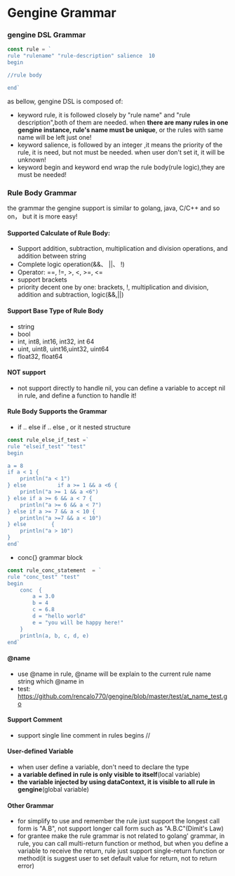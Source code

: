 # Gengine Grammar

### gengine DSL Grammar
```go
const rule = `
rule "rulename" "rule-description" salience  10
begin

//rule body

end`
```
as bellow, gengine DSL is composed of:
- keyword rule, it is followed closely by "rule name" and "rule description",both of them are needed. when ****there are many rules in one gengine instance, rule's name must be unique****, or the rules with same name will be left just one!
- keyword salience, is followed by an integer ,it means the priority of the rule, it is need, but not must be needed. when user don't set it, it will be unknown!
- keyword begin and keyword end wrap the rule body(rule logic),they are must be needed!

### Rule Body Grammar

 the grammar the gengine support is similar to golang, java, C/C++ and so on， but it is more easy!
 
#### Supported Calculate of  Rule Body:
- Support addition, subtraction, multiplication and division operations, and addition between string
- Complete logic operation(&&、 ||、 !)
- Operator: ==, !=, \>, <,  \>=, <=
- support brackets 
- priority decent one by one: brackets, !, multiplication and division, addition and subtraction, logic(&&,||) 

#### Support Base Type of Rule Body
- string
- bool
- int, int8, int16, int32, int 64
- uint, uint8, uint16,uint32, uint64
- float32, float64

#### NOT support
- not support directly to handle nil, you can define a variable to accept nil in rule, and define a function to handle it! 

#### Rule Body Supports the Grammar 
- if .. else if .. else , or it nested structure

```go
const rule_else_if_test =`
rule "elseif_test" "test"
begin

a = 8
if a < 1 {
	println("a < 1")
} else          if a >= 1 && a <6 {
	println("a >= 1 && a <6")
} else if a >= 6 && a < 7 {
	println("a >= 6 && a < 7")
} else if a >= 7 && a < 10 {
	println("a >=7 && a < 10")
} else        {
	println("a > 10")
}
end`
```

- conc{} grammar block

```go
const rule_conc_statement  = `
rule "conc_test" "test" 
begin
	conc  { 
		a = 3.0
		b = 4
		c = 6.8
		d = "hello world"
        e = "you will be happy here!"
	}
	println(a, b, c, d, e)
end`
```


#### @name
- use @name in rule, @name will be explain to the current rule name string which @name in
- test: https://github.com/rencalo770/gengine/blob/master/test/at_name_test.go

#### Support Comment
- support single line comment in rules begins // 

#### User-defined Variable 
- when user define a variable, don't need to declare the type 
- ****a variable defined in rule is only visible to itself****(local variable)
- ****the variable injected by using dataContext, it is visible to all rule in gengine****(global variable)

#### Other Grammar 

- for simplify to use and  remember the rule just support the longest call form is  "A.B", not support longer call form such as "A.B.C"(Dimit's Law)
- for grantee make the rule grammar is not related to golang' grammar, in rule, you can call multi-return function or method, but when you define a variable to receive the return, rule just support single-return function or method(it is suggest user to set default value for return, not to return error)


